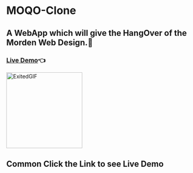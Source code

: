 # MOQO-Clone
## A WebApp which will give the HangOver of the Morden Web Design.🤩
### [Live Demo](https://abhay-on-git.github.io/MOQO-Clone)👈
<img src="https://media.giphy.com/media/mFBhx5cbmlMJBMsLAQ/giphy.gif" alt="ExitedGIF" width="200">

## Common Click the Link to see Live Demo
